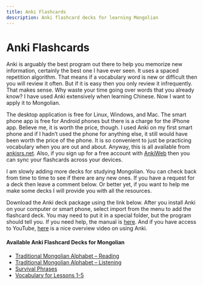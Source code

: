 ```yaml
---
title: Anki Flashcards
description: Anki flashcard decks for learning Mongolian
---
```


# Anki Flashcards

Anki is arguably the best program out there to help you memorize new information, certainly the best one I have ever seen. It uses a spaced repetition algorithm. That means if a vocabulary word is new or difficult then you will review it often. But if it is easy then you only review it infrequently. That makes sense. Why waste your time going over words that you already know? I have used Anki extensively when learning Chinese. Now I want to apply it to Mongolian.

The desktop application is free for Linux, Windows, and Mac. The smart phone app is free for Android phones but there is a charge for the iPhone app. Believe me, it is worth the price, though. I used Anki on my first smart phone and if I hadn’t used the phone for anything else, it still would have been worth the price of the phone. It is so convenient to just be practicing vocabulary when you are out and about. Anyway, this is all available from [ankisrs.net](http://ankisrs.net/). Also, if you sign up for a free account with [AnkiWeb](http://ankiweb.net/) then you can sync your flashcards across your devices.

I am slowly adding more decks for studying Mongolian. You can check back from time to time to see if there are any new ones. If you have a request for a deck then leave a comment below. Or better yet, if you want to help me make some decks I will provide you with all the resources.

Download the Anki deck package using the link below. After you install Anki on your computer or smart phone, select import from the menu to add the flashcard deck. You may need to put it in a special folder, but the program should tell you. If you need help, the manual is [here](http://ankisrs.net/docs/manual.html). And if you have access to YouTube, [here](http://www.youtube.com/watch?v=QS2G-k2hQyg&feature=plcp) is a nice overview video on using Anki.

#### Available Anki Flashcard Decks for Mongolian

*   [Traditional Mongolian Alphabet – Reading](http://www.studymongolian.net/wp-content/uploads/Traditional-Mongol-Alphabet-Reading.apkg)
*   [Traditional Mongolian Alphabet – Listening](http://www.studymongolian.net/wp-content/uploads/Traditional-Mongol-Alphabet-Listening.apkg)
*   [Survival Phrases](http://www.studymongolian.net/wp-content/uploads/Mongolian-Survival-Phrases.apkg)
*   [Vocabulary for Lessons 1-5](http://www.studymongolian.net/wp-content/uploads/Mongolian-Main-Vocab-L5.apkg)